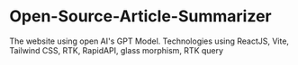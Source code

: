 # Open-Source-Article-Summarizer
The website using open AI's GPT Model. Technologies using ReactJS, Vite, Tailwind CSS, RTK, RapidAPI, glass morphism, RTK query
